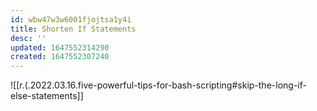 ```yaml
---
id: wbw47w3w6001fjojtsa1y4i
title: Shorten If Statements
desc: ''
updated: 1647552314290
created: 1647552307240
---
```


![[r.(.2022.03.16.five-powerful-tips-for-bash-scripting#skip-the-long-if-else-statements]]
